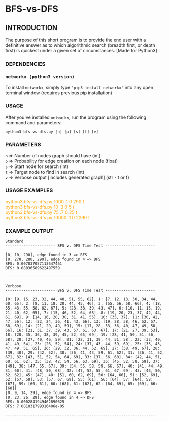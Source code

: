 # BFS-vs-DFS

## INTRODUCTION

The purpose of this short program is to provide the end user with a definitive answer as to which algorithmic search (breadth first, or depth first) is quickest under a given set of circumstances. [Made for Python3]

### DEPENDENCIES

### `networkx (python3 version)`

To install `networkx`, simply type `'pip3 install networkx'` into any open terminal window (requires previous pip installation)

### USAGE

After you've installed `networkx`, run the program using the following command and parameters:

`python3 bfs-vs-dfs.py [n] [p] [s] [t] [v]`

### PARAMETERS

`n` => Number of nodes graph should have (int)  
`p` => Probability for edge creation on each node (float)  
`s` => Start node for search (int)  
`t` => Target node to find in search (int)  
`v` => Verbose output [includes generated graph] (str - t or f)

### USAGE EXAMPLES

<div style="color: orange !important">
python3 bfs-vs-dfs.py 1000 .1 0 290 f<br />
python3 bfs-vs-dfs.py 10 .3 0 5 t  <br />
python3 bfs-vs-dfs.py 75 .7 0 25 t  <br />
python3 bfs-vs-dfs.py 10000 .1 0 2290 f<br />
</div>

### EXAMPLE OUTPUT

```
Standard
---------------------- BFS v. DFS Time Test ----------------------

[0, 10, 290], edge found in 3 => BFS
[0, 270, 280, 290], edge found in 4 => DFS
BFS: 0.007837057113647461
DFS: 0.08036589622497559

------------------------------------------------------------------
```

```
Verbose
---------------------- BFS v. DFS Time Test ----------------------

{0: [9, 15, 23, 32, 44, 48, 51, 55, 62], 1: [7, 12, 13, 30, 34, 44, 60, 65], 2: [8, 11, 18, 20, 44, 45, 46], 3: [55, 56, 58, 66], 4: [18, 35, 43, 55, 58, 62, 67], 5: [28, 38, 39, 43, 47], 6: [10, 11, 15, 19, 21, 40, 62, 65], 7: [15, 46, 52, 64, 68], 8: [19, 20, 23, 37, 42, 44, 61, 69], 9: [14, 16, 20, 30, 31, 41, 55], 10: [35, 37], 11: [30, 42, 47, 56], 12: [22, 24, 36, 41, 43, 66], 13: [19, 28, 38, 46, 52, 57, 68, 69], 14: [21, 29, 49, 59], 15: [17, 28, 33, 36, 40, 47, 49, 50, 66], 16: [21, 31, 37, 39, 43, 57, 61, 63, 67], 17: [21, 27, 39, 53], 18: [20, 35, 36, 38, 39, 45, 52, 65, 69], 19: [28, 41, 50, 51, 56, 58], 20: [27, 40, 46, 59], 21: [22, 31, 39, 44, 51, 58], 22: [32, 40, 41, 49, 54], 23: [26, 52, 54], 24: [37, 43, 44, 59, 69], 25: [35, 43, 47, 49, 51, 65], 26: [29, 32, 36, 44, 52, 69], 27: [38, 49, 67], 28: [39, 40], 29: [42, 52], 30: [36, 41, 43, 59, 61, 62], 31: [36, 41, 52, 67], 32: [43, 51, 52, 54, 64, 69], 33: [37, 56, 60], 34: [42, 44, 51, 60, 61, 62], 35: [38, 42, 54, 56, 63, 69], 36: [45, 52, 58, 59], 37: [49], 38: [47, 55, 67], 39: [54, 55, 58, 59, 66, 67], 40: [41, 44, 49, 51, 60], 41: [48, 50, 68], 42: [47, 52, 55, 61, 67, 69], 43: [46, 50, 52, 62], 45: [47], 48: [51, 60, 62, 69], 50: [64, 66], 51: [52, 69], 52: [57, 58], 53: [57, 67, 69], 55: [61], 56: [64], 57: [64], 58: [67], 59: [60, 61], 60: [68], 61: [62], 62: [64, 69], 65: [69], 66: [68]}
[0, 9, 14, 29], edge found in 4 => BFS
[0, 23, 26, 29], edge found in 4 => DFS
BFS: 0.0002841949462890625
DFS: 7.081031799316406e-05

------------------------------------------------------------------
```
